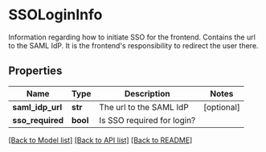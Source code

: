 # SSOLoginInfo

Information regarding how to initiate SSO for the frontend.  Contains the url to the SAML IdP. It is the frontend's responsibility to redirect the user there.
## Properties
Name | Type | Description | Notes
------------ | ------------- | ------------- | -------------
**saml_idp_url** | **str** | The url to the SAML IdP | [optional] 
**sso_required** | **bool** | Is SSO required for login? | 

[[Back to Model list]](../README.md#documentation-for-models) [[Back to API list]](../README.md#documentation-for-api-endpoints) [[Back to README]](../README.md)


